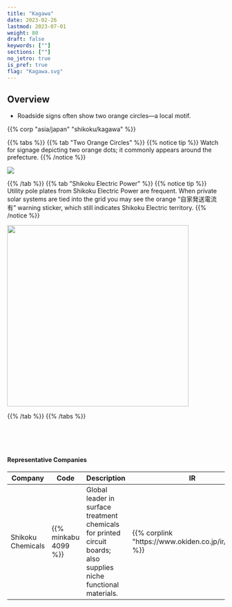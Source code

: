 ```yaml
---
title: "Kagawa"
date: 2023-02-26
lastmod: 2023-07-01
weight: 80
draft: false
keywords: [""]
sections: [""]
no_jetro: true
is_pref: true
flag: "Kagawa.svg"
---
```



<div class="main-desciption country-description">
    <h2 class="section-title">Overview</h2>
    <ul class="rule-list">
        <li>Roadside signs often show two orange circles—a local motif.</li>
    </ul>
    {{% corp "asia/japan" "shikoku/kagawa" %}}
</div>

{{% tabs %}}
{{% tab "Two Orange Circles" %}}
{{% notice tip %}}
Watch for signage depicting two orange dots; it commonly appears around the prefecture.
{{% /notice %}}

<div class="googlemap-if">
<img src="/rule/asia/japan/shikoku/kagawa/otaki_tunnel_nio.jpg">
</div>

{{% /tab %}}
{{% tab "Shikoku Electric Power" %}}
{{% notice tip %}}
Utility pole plates from Shikoku Electric Power are frequent. When private solar systems are tied into the grid you may see the orange “自家発送電流有” warning sticker, which still indicates Shikoku Electric territory.
{{% /notice %}}

<div class="googlemap-if">
<img src="/rule/asia/japan/pole/pole-shikoku.png" width="420px">
</div>

{{% /tab %}}
{{% /tabs %}}


<div class="container-corp mt-5" id="corp-desc" style="padding-top:50px">
    <h4 class="mb-4">Representative Companies</h4>
    <table class="table table-striped table-bordered">
        <thead class="table-light">
            <tr>
                <th scope="col" class="col-width-2">Company</th>
                <th scope="col" class="col-width-1">Code</th>
                <th scope="col" class="col-width-7">Description</th>
                <th scope="col" class="col-width-05">IR</th>
                <th scope="col" class="col-width-05">Dividend</th>
            </tr>
        </thead>
        <tbody class="corp-desc">
            <tr>
                <td>Shikoku Chemicals</td>
                <td>{{% minkabu 4099 %}}</td>
                <td>Global leader in surface treatment chemicals for printed circuit boards; also supplies niche functional materials.</td>
                <td>{{% corplink "https://www.okiden.co.jp/ir/library/" %}}</td>
                <td>{{% dividend "tokyo" "4099" %}}</td>
            </tr>
        </tbody>
    </table>
</div>
